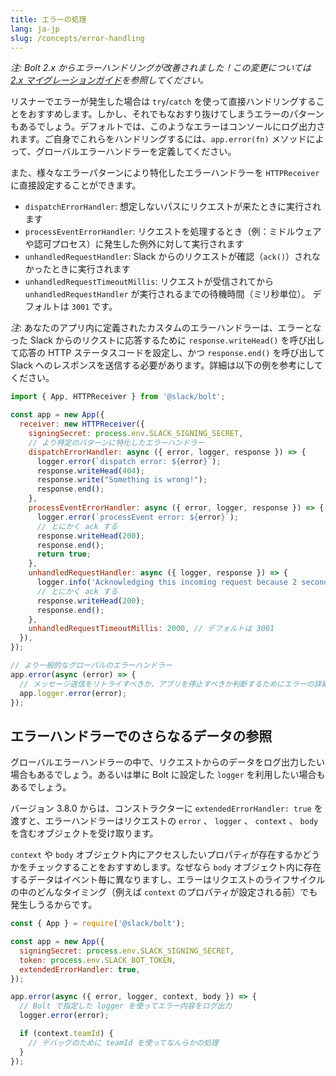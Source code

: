 ```yaml
---
title: エラーの処理
lang: ja-jp
slug: /concepts/error-handling
---
```


*注: Bolt 2.x からエラーハンドリングが改善されました！この変更については [2.x マイグレーションガイド](/tutorial/migration-v2)を参照してください。*

リスナーでエラーが発生した場合は `try`/`catch` を使って直接ハンドリングすることをおすすめします。しかし、それでもなおすり抜けてしまうエラーのパターンもあるでしょう。デフォルトでは、このようなエラーはコンソールにログ出力されます。ご自身でこれらをハンドリングするには、`app.error(fn)` メソッドによって、グローバルエラーハンドラーを定義してください。

また、様々なエラーパターンにより特化したエラーハンドラーを `HTTPReceiver` に直接設定することができます。

- `dispatchErrorHandler`: 想定しないパスにリクエストが来たときに実行されます
- `processEventErrorHandler`: リクエストを処理するとき（例：ミドルウェアや認可プロセス）に発生した例外に対して実行されます
- `unhandledRequestHandler`: Slack からのリクエストが確認（`ack()`）されなかったときに実行されます
- `unhandledRequestTimeoutMillis`: リクエストが受信されてから `unhandledRequestHandler` が実行されるまでの待機時間（ミリ秒単位）。 デフォルトは `3001` です。 

*注*: あなたのアプリ内に定義されたカスタムのエラーハンドラーは、エラーとなった Slack からのリクストに応答するために `response.writeHead()` を呼び出して応答の HTTP ステータスコードを設定し、かつ `response.end()` を呼び出して Slack へのレスポンスを送信する必要があります。詳細は以下の例を参考にしてください。

```javascript
import { App, HTTPReceiver } from '@slack/bolt';

const app = new App({
  receiver: new HTTPReceiver({
    signingSecret: process.env.SLACK_SIGNING_SECRET,
    // より特定のパターンに特化したエラーハンドラー
    dispatchErrorHandler: async ({ error, logger, response }) => {
      logger.error(`dispatch error: ${error}`);
      response.writeHead(404);
      response.write("Something is wrong!");
      response.end();
    },
    processEventErrorHandler: async ({ error, logger, response }) => {
      logger.error(`processEvent error: ${error}`);
      // とにかく ack する
      response.writeHead(200);
      response.end();
      return true;
    },
    unhandledRequestHandler: async ({ logger, response }) => {
      logger.info('Acknowledging this incoming request because 2 seconds already passed...');
      // とにかく ack する
      response.writeHead(200);
      response.end();
    },
    unhandledRequestTimeoutMillis: 2000, // デフォルトは 3001
  }),
});

// より一般的なグローバルのエラーハンドラー
app.error(async (error) => {
  // メッセージ送信をリトライすべきか、アプリを停止すべきか判断するためにエラーの詳細を確認
  app.logger.error(error);
});
```

## エラーハンドラーでのさらなるデータの参照

グローバルエラーハンドラーの中で、リクエストからのデータをログ出力したい場合もあるでしょう。あるいは単に Bolt に設定した `logger` を利用したい場合もあるでしょう。

バージョン 3.8.0 からは、コンストラクターに  `extendedErrorHandler: true` を渡すと、エラーハンドラーはリクエストの `error` 、 `logger` 、 `context` 、 `body` を含むオブジェクトを受け取ります。

`context` や `body` オブジェクト内にアクセスしたいプロパティが存在するかどうかをチェックすることをおすすめします。なぜなら `body` オブジェクト内に存在するデータはイベント毎に異なりますし、エラーはリクエストのライフサイクルの中のどんなタイミング（例えば `context` のプロパティが設定される前）でも発生しうるからです。


```javascript
const { App } = require('@slack/bolt');

const app = new App({
  signingSecret: process.env.SLACK_SIGNING_SECRET,
  token: process.env.SLACK_BOT_TOKEN,
  extendedErrorHandler: true,
});

app.error(async ({ error, logger, context, body }) => {
  // Bolt で指定した logger を使ってエラー内容をログ出力
  logger.error(error);

  if (context.teamId) {
    // デバッグのために teamId を使ってなんらかの処理
  }
});
```